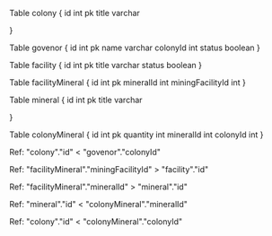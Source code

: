 


Table colony {
  id int pk
  title varchar
  
}

Table govenor {
  id int pk
  name varchar
  colonyId int
  status boolean
}

Table facility {
  id int pk
  title varchar
  status boolean
}

Table facilityMineral {
  id int pk
  mineralId int
  miningFacilityId int
}

Table mineral {
  id int pk
  title varchar

}

Table colonyMineral {
  id int pk
  quantity int
  mineralId int
  colonyId int
}




Ref: "colony"."id" < "govenor"."colonyId"

Ref: "facilityMineral"."miningFacilityId" > "facility"."id"

Ref: "facilityMineral"."mineralId" > "mineral"."id"

Ref: "mineral"."id" < "colonyMineral"."mineralId"

Ref: "colony"."id" < "colonyMineral"."colonyId"